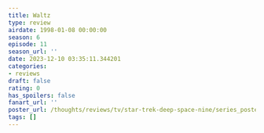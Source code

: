 ```yaml
---
title: Waltz
type: review
airdate: 1998-01-08 00:00:00
season: 6
episode: 11
season_url: ''
date: 2023-12-10 03:35:11.344201
categories:
- reviews
draft: false
rating: 0
has_spoilers: false
fanart_url: ''
poster_url: /thoughts/reviews/tv/star-trek-deep-space-nine/series_poster.jpg
tags: []
---
```


